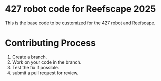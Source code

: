 # 427 robot code for Reefscape 2025
This is the base code to be customized for the 427 robot and Reefscape.

# Contributing Process
1. Create a branch.
2. Work on your code in the branch.
3. Test the fix if possible.
4. submit a pull request for review. 